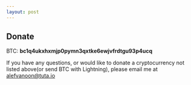 ```yaml
---
layout: post
---
```


## Donate

BTC: **bc1q4ukxhxmjp0pymn3qxtke6ewjvfrdtgu93p4ucq**

If you have any questions, or would like to donate a cryptocurrency not listed above(or send BTC with Lightning), please email me at alefvanoon@tuta.io
